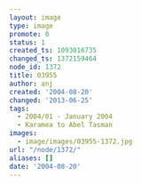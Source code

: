 ```yaml
---
layout: image
type: image
promote: 0
status: 1
created_ts: 1093016735
changed_ts: 1372159464
node_id: 1372
title: 03955
author: anj
created: '2004-08-20'
changed: '2013-06-25'
tags:
  - 2004/01 - January 2004
  - Karamea to Abel Tasman
images:
  - image/images/03955-1372.jpg
url: "/node/1372/"
aliases: []
date: '2004-08-20'
---
```



